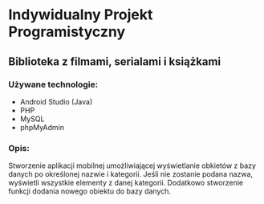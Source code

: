 # Indywidualny Projekt Programistyczny
## Biblioteka z filmami, serialami i książkami
### Używane technologie:
* Android Studio (Java)
* PHP
* MySQL
* phpMyAdmin
### Opis:
Stworzenie aplikacji mobilnej umożliwiającej wyświetlanie obkietów z bazy danych po określonej nazwie i kategorii. Jeśli nie zostanie podana nazwa, wyświetli wszystkie elementy z danej kategorii. Dodatkowo stworzenie funkcji dodania nowego obiektu do bazy danych.

